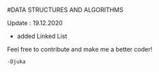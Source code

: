 #DATA STRUCTURES AND ALGORITHMS 

Update : 19.12.2020
 - added Linked List

Feel free to contribute and make me a better coder!

    -Djuka